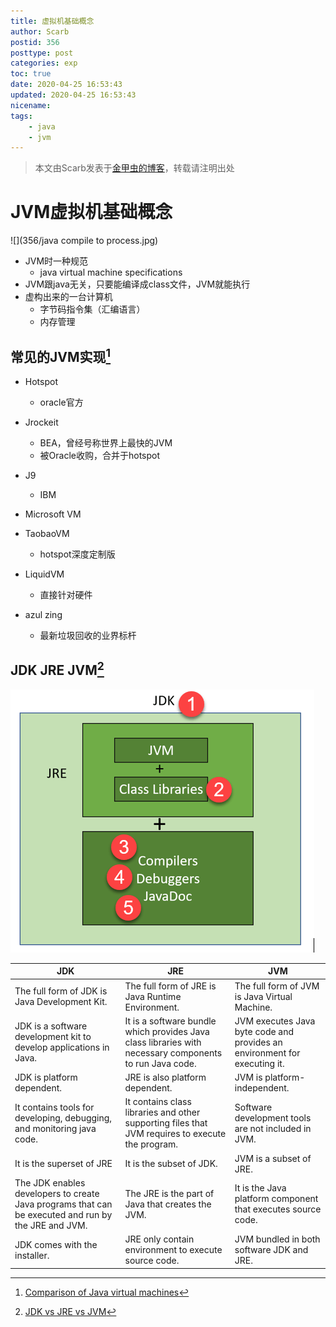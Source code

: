 ```yaml
---
title: 虚拟机基础概念
author: Scarb
postid: 356
posttype: post
categories: exp
toc: true
date: 2020-04-25 16:53:43
updated: 2020-04-25 16:53:43
nicename:
tags:
	- java
	- jvm
---
```


>本文由Scarb发表于[金甲虫的博客](http://47.106.131.90/blog)，转载请注明出处

# JVM虚拟机基础概念

![](356/java compile to process.jpg)

* JVM时一种规范
  * java virtual machine specifications
* JVM跟java无关，只要能编译成class文件，JVM就能执行
* 虚构出来的一台计算机
  * 字节码指令集（汇编语言）
  * 内存管理

## 常见的JVM实现[^1]

* Hotspot
  * oracle官方
* Jrockeit
  * BEA，曾经号称世界上最快的JVM
  * 被Oracle收购，合并于hotspot
* J9
  * IBM

* Microsoft VM
* TaobaoVM
  * hotspot深度定制版
* LiquidVM
  * 直接针对硬件
* azul zing
  * 最新垃圾回收的业界标杆

## JDK JRE JVM[^2]

![](356/022220_0635_JDKvsJREvsJ1.png)

| **JDK**                                                      | **JRE**                                                      | **JVM**                                                      |
| ------------------------------------------------------------ | ------------------------------------------------------------ | ------------------------------------------------------------ |
| The full form of JDK is Java Development Kit.                | The full form of JRE is Java Runtime Environment.            | The full form of JVM is Java Virtual Machine.                |
| JDK is a software development kit to develop applications in Java. | It is a software bundle which provides Java class libraries with necessary components to run Java code. | JVM executes Java byte code and provides an environment for executing it. |
| JDK is platform dependent.                                   | JRE is also platform dependent.                              | JVM is platform-independent.                                 |
| It contains tools for developing, debugging, and monitoring java code. | It contains class libraries and other supporting files that JVM requires to execute the program. | Software development tools are not included in JVM.          |
| It is the superset of JRE                                    | It is the subset of JDK.                                     | JVM is a subset of JRE.                                      |
| The JDK enables developers to create Java programs that can be executed and run by the JRE and JVM. | The JRE is the part of Java that creates the JVM.            | It is the Java platform component that executes source code. |
| JDK comes with the installer.                                | JRE only contain environment to execute source code.         | JVM bundled in both software JDK and JRE.                    |

[^1]: [Comparison of Java virtual machines](https://en.wikipedia.org/wiki/Comparison_of_Java_virtual_machines)
[^2]: [JDK vs JRE vs JVM](https://www.guru99.com/difference-between-jdk-jre-jvm.html)